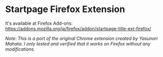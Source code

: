 # Startpage Firefox Extension

It's available at Firefox Add-ons: <https://addons.mozilla.org/ja/firefox/addon/startpage-title-ext-firefox/>

*Note: This is a port of the original Chrome extension created by Yasunori Mahata. I only tested and verified that it works on Firefox without any modifications.*
